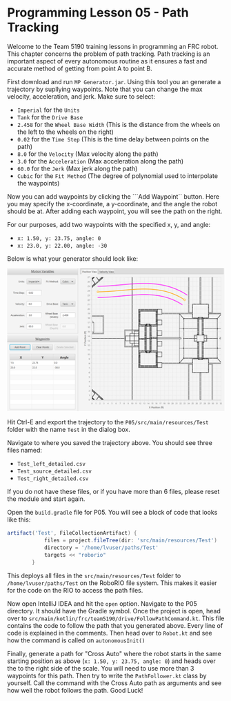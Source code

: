# Programming Lesson 05 - Path Tracking

Welcome to the Team 5190 training lessons in programming an FRC robot. This chapter concerns the problem of path tracking. Path tracking is an important aspect of every autonomous routine as it ensures a fast and accurate method of getting from point A to point B.

First download and run ```MP Generator.jar```. Using this tool you an generate a trajectory by supllying waypoints. Note that you can change the max velocity, acceleration, and jerk. Make sure to select:

* ```Imperial``` for the ```Units```
* ```Tank``` for the ```Drive Base```
* ```2.458``` for the ```Wheel Base Width``` (This is the distance from the wheels on the left to the wheels on the right)
* ```0.02``` for the ```Time Step``` (This is the time delay between points on the path)
* ```8.0``` for the ```Velocity``` (Max velocity along the path)
* ```3.0``` for the ```Acceleration``` (Max acceleration along the path)
* ```60.0``` for the ```Jerk``` (Max jerk along the path)
* ```Cubic``` for the ```Fit Method``` (The degree of polynomial used to interpolate the waypoints)

Now you can add waypoints by clicking the ```Add Waypoint`` button. Here you may specify the x-coordinate, a y-coordinate, and the angle the robot should be at. After adding each waypoint, you will see the path on the right.

For our purposes, add two waypoints with the specified x, y, and angle:

* ```x: 1.50, y: 23.75, angle: 0```
* ```x: 23.0, y: 22.00, angle: -30```

Below is what your generator should look like:

![This is what your generator should look like.](image.png?raw=true "This is what your generator should look like.")

Hit Ctrl-E and export the trajectory to the ```P05/src/main/resources/Test``` folder with the name ```Test``` in the dialog box.  

Navigate to where you saved the trajectory above. You should see three files named:

* ```Test_left_detailed.csv```
* ```Test_source_detailed.csv```
* ```Test_right_detailed.csv```

If you do not have these files, or if you have more than 6 files, please reset the module and start again.

Open the ```build.gradle``` file for P05. You will see a block of code that looks like this:

```groovy
artifact('Test', FileCollectionArtifact) {
            files = project.fileTree(dir: 'src/main/resources/Test')
            directory = '/home/lvuser/paths/Test'
            targets << "roborio"
        }
```

This deploys all files in the ```src/main/resources/Test``` folder to ```/home/lvuser/paths/Test``` on the RoboRIO file system. This makes it easier for the code on the RIO to access the path files.


Now open IntelliJ IDEA and hit the ```open``` option. Navigate to the P05 directory. It should have the Gradle symbol. Once the project is open, head over to ```src/main/kotlin/frc/team5190/drive/FollowPathCommand.kt```. This file contains the code to follow the path that you generated above. Every line of code is explained in the comments. Then head over to ```Robot.kt``` and see how the command is called on ```autonomousInit()```

Finally, generate a path for "Cross Auto" where the robot starts in the same starting position as above (```x: 1.50, y: 23.75, angle: 0```) and heads over the to the right side of the scale. You will need to use more than 3 waypoints for this path. Then try to write the ```PathFollower.kt``` class by yourself. Call the command with the Cross Auto path as arguments and see how well the robot follows the path. Good Luck!